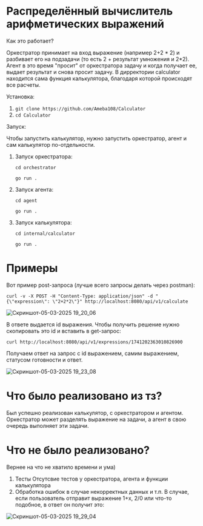 # Распределённый вычислитель арифметических выражений
Как это работает?

Оркестратор принимает на вход выражение (например 2+2 * 2) и разбивает его на подзадачи (то есть 2 + результат умножения и 2*2). Агент в это время "просит" от оркестратора задачу и когда получает ее, выдает результат и снова просит задачу.
В дирректории calculator находится сама функция калькулятора, благодаря которой происходят все расчеты.

Установка:
1. `git clone https://github.com/Ameba108/Calculator`
2. `cd Calculator`

Запуск:

Чтобы запустить калькулятор, нужно запустить оркестратор, агент и сам калькулятор по-отдельности. 
1. Запуск оркестратора:
   
   `cd orchestrator`
   
   `go run .`
3. Запуск агента:
   
   `cd agent`
   
   `go run .`
5. Запуск калькулятора:
   
   `cd internal/calculator`
   
   `go run .`

# Примеры 
Вот пример post-запроса (лучше всего запросы делать через postman):

`curl -v -X POST -H "Content-Type: application/json" -d "{\"expression\": \"2+2*2\"}" http://localhost:8080/api/v1/calculate`

![Скриншот-05-03-2025 19_20_06](https://github.com/user-attachments/assets/331b1d71-f145-4578-acb1-0ad0f842c154)

В ответе выдается id выражения. Чтобы получить решение нужно скопировать это id и вставить в get-запрос:

`curl http://localhost:8080/api/v1/expressions/1741202363010826900`

Получаем ответ на запрос с id выражением, самим выражением, статусом готовности и ответ.

![Скриншот-05-03-2025 19_23_08](https://github.com/user-attachments/assets/e8aa6e45-523d-49fd-a95f-107208a4c623)

# Что было реализовано из тз?
Был успешно реализован калькулятор, с оркестратором и агентом. Оркестратор может разделять выражение на задачи, а агент в свою очередь выполняет эти задачи.

# Что не было реализовано? 
Вернее на что не хватило времени и ума)
1. Тесты
   Отсутсвие тестов у оркестратора, агента и функции калькулятора
2. Обработка ошибок в случае некорректных данных и т.п.
   В случае, если пользователь отправит выражение 1+x, 2/0 или что-то подобное, в ответ он получит это:
    
![Скриншот-05-03-2025 19_29_04](https://github.com/user-attachments/assets/869615cd-3f58-4a29-87e7-c12614781b54)



